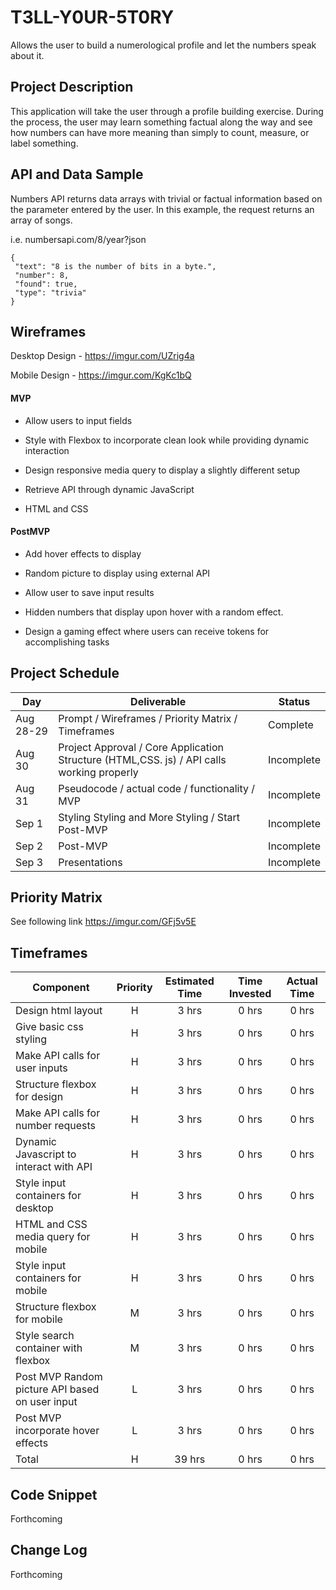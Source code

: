 # T3LL-Y0UR-5T0RY
Allows the user to build a numerological profile and let the numbers speak about it.

## Project Description

This application will take the user through a profile building exercise.  During the process, the user may learn something factual along the way and see how numbers can have more meaning than simply to count, measure, or label something.

## API and Data Sample

Numbers API returns data arrays with trivial or factual information based on the parameter entered by the user.  In this example, the request returns an array of songs.  

i.e. numbersapi.com/8/year?json
```
{
 "text": "8 is the number of bits in a byte.",
 "number": 8,
 "found": true,
 "type": "trivia"
}
```

## Wireframes

Desktop Design - https://imgur.com/UZrig4a

Mobile Design - https://imgur.com/KgKc1bQ


#### MVP 

  * Allow users to input fields

  * Style with Flexbox to incorporate clean look while providing dynamic interaction
  * Design responsive media query to display a slightly different setup
  * Retrieve API through dynamic JavaScript
  * HTML and CSS
    
#### PostMVP  
  * Add hover effects to display 

  * Random picture to display using external API
  * Allow user to save input results
  * Hidden numbers that display upon hover with a random effect.
  * Design a gaming effect where users can receive tokens for accomplishing tasks

## Project Schedule

|  Day | Deliverable | Status
|---|---| ---|
|Aug 28-29| Prompt / Wireframes / Priority Matrix / Timeframes | Complete
|Aug 30| Project Approval / Core Application Structure (HTML,CSS. js) / API calls working properly | Incomplete
|Aug 31| Pseudocode / actual code / functionality / MVP | Incomplete
|Sep 1| Styling Styling and More Styling / Start Post-MVP | Incomplete
|Sep 2| Post-MVP| Incomplete
|Sep 3| Presentations | Incomplete

## Priority Matrix
See following link https://imgur.com/GFj5v5E

## Timeframes

| Component | Priority | Estimated Time | Time Invested | Actual Time |
| --- | :---: |  :---: | :---: | :---: |
| Design html layout | H | 3 hrs| 0 hrs| 0 hrs|
| Give basic css styling | H | 3 hrs | 0 hrs | 0 hrs|
| Make API calls for user inputs | H | 3 hrs | 0 hrs | 0 hrs |
| Structure flexbox for design  | H | 3 hrs | 0 hrs | 0 hrs | 
| Make API calls for number requests | H | 3 hrs | 0 hrs | 0 hrs |
| Dynamic Javascript to interact with API | H | 3 hrs | 0 hrs | 0 hrs| 
| Style input containers for desktop | H | 3 hrs| 0 hrs | 0 hrs |
| HTML and CSS media query for mobile | H | 3 hrs | 0 hrs | 0 hrs |
| Style input containers for mobile | H | 3 hrs | 0 hrs | 0 hrs |
| Structure flexbox for mobile | M | 3 hrs| 0 hrs | 0 hrs |
| Style search container with flexbox | M | 3 hrs | 0 hrs | 0 hrs |
| Post MVP Random picture API based on user input | L | 3 hrs | 0 hrs | 0 hrs| 
| Post MVP incorporate hover effects | L | 3 hrs | 0 hrs | 0 hrs |
| Total | H | 39 hrs | 0 hrs | 0 hrs |

## Code Snippet
 
Forthcoming
    

## Change Log
 
Forthcoming 
